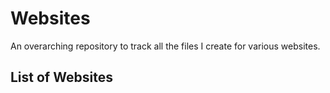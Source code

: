 # Websites
An overarching repository to track all the files I create for various websites.

## List of Websites

